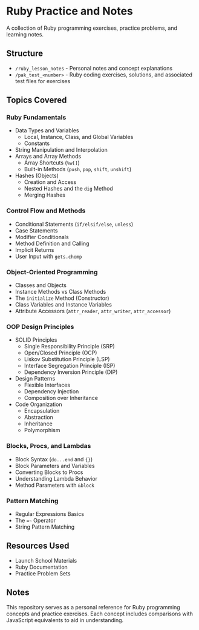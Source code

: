 # Ruby Practice and Notes

A collection of Ruby programming exercises, practice problems, and learning notes.

## Structure

- `/ruby_lesson_notes` - Personal notes and concept explanations
- `/pak_test_<number>` - Ruby coding exercises, solutions, and associated test files for exercises

## Topics Covered

### Ruby Fundamentals
- Data Types and Variables
  - Local, Instance, Class, and Global Variables
  - Constants
- String Manipulation and Interpolation
- Arrays and Array Methods
  - Array Shortcuts (`%w[]`)
  - Built-in Methods (`push`, `pop`, `shift`, `unshift`)
- Hashes (Objects)
  - Creation and Access
  - Nested Hashes and the `dig` Method
  - Merging Hashes

### Control Flow and Methods
- Conditional Statements (`if/elsif/else`, `unless`)
- Case Statements
- Modifier Conditionals
- Method Definition and Calling
- Implicit Returns
- User Input with `gets.chomp`

### Object-Oriented Programming
- Classes and Objects
- Instance Methods vs Class Methods
- The `initialize` Method (Constructor)
- Class Variables and Instance Variables
- Attribute Accessors (`attr_reader`, `attr_writer`, `attr_accessor`)

### OOP Design Principles
- SOLID Principles
  - Single Responsibility Principle (SRP)
  - Open/Closed Principle (OCP)
  - Liskov Substitution Principle (LSP)
  - Interface Segregation Principle (ISP)
  - Dependency Inversion Principle (DIP)
- Design Patterns
  - Flexible Interfaces
  - Dependency Injection
  - Composition over Inheritance
- Code Organization
  - Encapsulation
  - Abstraction
  - Inheritance
  - Polymorphism

### Blocks, Procs, and Lambdas
- Block Syntax (`do...end` and `{}`)
- Block Parameters and Variables
- Converting Blocks to Procs
- Understanding Lambda Behavior
- Method Parameters with `&block`

### Pattern Matching
- Regular Expressions Basics
- The `=~` Operator
- String Pattern Matching

## Resources Used
- Launch School Materials
- Ruby Documentation
- Practice Problem Sets

## Notes
This repository serves as a personal reference for Ruby programming concepts and practice exercises. Each concept includes comparisons with JavaScript equivalents to aid in understanding.